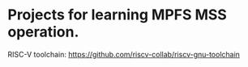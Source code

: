 # Projects for learning MPFS MSS operation.

RISC-V toolchain: https://github.com/riscv-collab/riscv-gnu-toolchain
